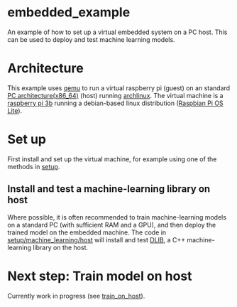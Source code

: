# embedded_example
An example of how to set up a virtual embedded system on a PC host. This can be used to deploy and test machine learning models.

# Architecture
This example uses [qemu](https://qemu.org) to run a virtual raspberry pi (guest) on an  standard [PC architecture(x86\_64)](https://en.wikipedia.org/wiki/X86_64) (host) running [archlinux](https://archlinux.org).  The virtual machine is a [raspberry pi 3b](https://www.raspberrypi.com/products/raspberry-pi-3-model-b/) running a debian-based linux distribution ([Raspbian Pi OS Lite](https://www.raspberrypi.com/software/)). 

# Set up
First install and set up the virtual machine, for example using one of the methods in [setup](setup).

## Install and test a machine-learning library on host
Where possible, it is often recommended to train machine-learning models on a standard PC (with sufficient RAM and a GPU), and then deploy the trained model on the embedded machine. The code in [setup/machine\_learning/host](setup/machine\_learning/host) will install and test [DLIB](http://dlib.net),  a C++ machine-learning library on the host. 

# Next step: Train model on host
Currently work in progress (see [train\_on\_host](train_on_host)).


